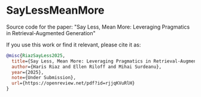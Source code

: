 # SayLessMeanMore
Source code for the paper: "Say Less, Mean More: Leveraging Pragmatics in Retrieval-Augmented Generation"


If you use this work or find it relevant, please cite it as:

```bibtex
@misc{RiazSayLess2025,
  title={Say Less, Mean More: Leveraging Pragmatics in Retrieval-Augmented Generation},
  author={Haris Riaz and Ellen Riloff and Mihai Surdeanu},
  year={2025},
  note={Under Submission},
  url={https://openreview.net/pdf?id=rjjqKVuRlH}
}

